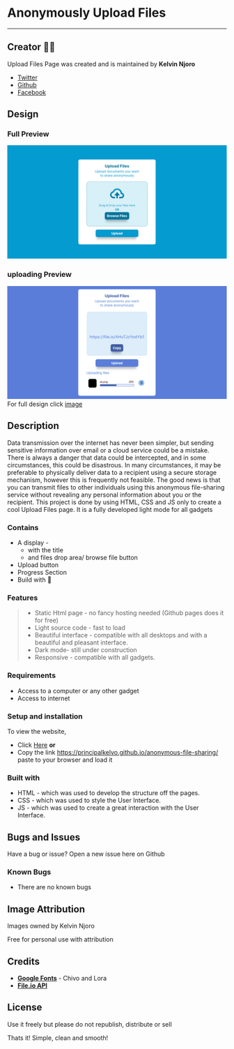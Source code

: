 # Anonymously Upload Files

***

## Creator :man_technologist:

Upload Files Page was created and is maintained by **Kelvin Njoro**

* [Twitter](https://twitter.com/kelvinprincipal/)
* [Github](https://github.com/principalkelvo/)
* [Facebook](https://facebook.com/principal.kelvin1/)

## Design

### Full Preview

![image](assets/images/home-anonymous-file-sharing.png "Upload Files")

### uploading Preview

![image](assets/images/uploading-anonymous-files-images.png "Uploading")
For full design click [image](https://www.figma.com/file/gy6b2ASwlPJkb0W9UsPyIE/Anonymous-file-sharing-and-text?node-id=1%3A2)

## Description

<p>Data transmission over the internet has never been simpler, but sending sensitive information over email or a cloud service could be a mistake. There is always a danger that data could be intercepted, and in some circumstances, this could be disastrous. In many circumstances, it may be preferable to physically deliver data to a recipient using a secure storage mechanism, however this is frequently not feasible. The good news is that you can transmit files to other individuals using this anonymous file-sharing service without revealing any personal information about you or the recipient. This project is done by using HTML, CSS and JS only to create a cool Upload Files page. It is a fully developed light mode for all gadgets</p>

### Contains

* A display -
  * with the title
  * and files drop area/ browse file button
* Upload button
* Progress Section
* Build with :smiling_face_with_three_hearts:

### Features

> - Static Html page - no fancy hosting needed (Github pages does it for free)
> - Light source code - fast to load
> - Beautiful interface - compatible with all desktops and with a beautiful and pleasant interface.
> - Dark mode- still under construction
> - Responsive - compatible with all gadgets.

### Requirements

* Access to  a computer or any other gadget
* Access to internet

### Setup and installation

<p>To view the website,</p>

* Click [Here](https://principalkelvo.github.io/anonymous-file-sharing/) **or**
* Copy the link https://principalkelvo.github.io/anonymous-file-sharing/ paste to your browser and load it

### Built with

* HTML - which was used to develop the structure off the pages.
* CSS - which was used to style the User Interface.
* JS - which was used to create a great interaction with the User Interface.

## Bugs and Issues

<p>Have a bug or issue? Open a new issue here on Github</p>

### Known Bugs

* There are no known bugs

## Image Attribution

<p>Images owned by Kelvin Njoro</p>
<p>Free for personal use with attribution</p>

## Credits

* __[Google Fonts](https://fonts.google.com/)__ - Chivo and Lora
* __[File.io API](https://file.io/)__

## License

</p>Use it freely but please do not republish, distribute or sell</p>
<p>Thats it! Simple, clean and smooth!</p>